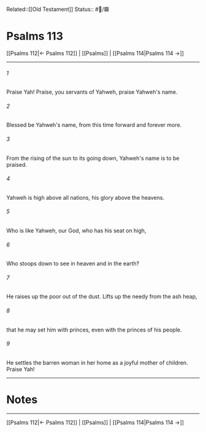 Related::[[Old Testament]]
Status:: #📖/🟥
# Psalms 113

[[Psalms 112|← Psalms 112]] | [[Psalms]] | [[Psalms 114|Psalms 114 →]]
***



###### 1 
Praise Yah! Praise, you servants of Yahweh, praise Yahweh's name. 

###### 2 
Blessed be Yahweh's name, from this time forward and forever more. 

###### 3 
From the rising of the sun to its going down, Yahweh's name is to be praised. 

###### 4 
Yahweh is high above all nations, his glory above the heavens. 

###### 5 
Who is like Yahweh, our God, who has his seat on high, 

###### 6 
Who stoops down to see in heaven and in the earth? 

###### 7 
He raises up the poor out of the dust. Lifts up the needy from the ash heap, 

###### 8 
that he may set him with princes, even with the princes of his people. 

###### 9 
He settles the barren woman in her home as a joyful mother of children. Praise Yah!

---
# Notes


***
[[Psalms 112|← Psalms 112]] | [[Psalms]] | [[Psalms 114|Psalms 114 →]]
